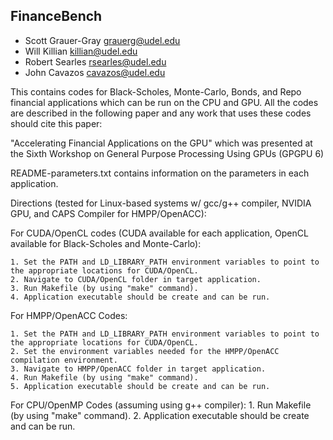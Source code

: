 FinanceBench
------------

* Scott Grauer-Gray <grauerg@udel.edu>
* Will Killian <killian@udel.edu>
* Robert Searles <rsearles@udel.edu>
* John Cavazos <cavazos@udel.edu>

This contains codes for Black-Scholes, Monte-Carlo, Bonds, and Repo financial applications which can be run on the CPU and GPU.  All the codes are described in the following paper and any work that uses these codes should cite this paper:

"Accelerating Financial Applications on the GPU" which was presented at the Sixth Workshop on General Purpose Processing Using GPUs (GPGPU 6)


README-parameters.txt contains information on the parameters in each application.

Directions (tested for Linux-based systems w/ gcc/g++ compiler, NVIDIA GPU, and CAPS Compiler for HMPP/OpenACC):

For CUDA/OpenCL codes (CUDA available for each application, OpenCL available for Black-Scholes
and Monte-Carlo):

    1. Set the PATH and LD_LIBRARY_PATH environment variables to point to the appropriate locations for CUDA/OpenCL.
    2. Navigate to CUDA/OpenCL folder in target application.
    3. Run Makefile (by using "make" command).
    4. Application executable should be create and can be run.

For HMPP/OpenACC Codes:

    1. Set the PATH and LD_LIBRARY_PATH environment variables to point to the appropriate locations for CUDA/OpenCL.
    2. Set the environment variables needed for the HMPP/OpenACC compilation environment.
    3. Navigate to HMPP/OpenACC folder in target application.
    4. Run Makefile (by using "make" command).
    5. Application executable should be create and can be run.

For CPU/OpenMP Codes (assuming using g++ compiler):
    1. Run Makefile (by using "make" command).
    2. Application executable should be create and can be run.
